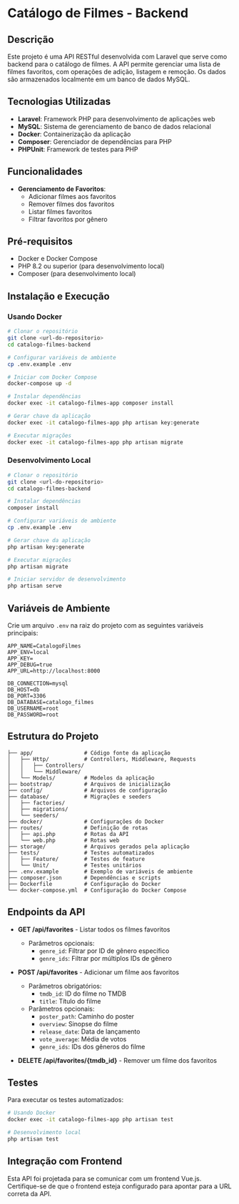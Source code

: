 # Catálogo de Filmes - Backend

## Descrição

Este projeto é uma API RESTful desenvolvida com Laravel que serve como backend para o catálogo de filmes. A API permite gerenciar uma lista de filmes favoritos, com operações de adição, listagem e remoção. Os dados são armazenados localmente em um banco de dados MySQL.

## Tecnologias Utilizadas

-   **Laravel**: Framework PHP para desenvolvimento de aplicações web
-   **MySQL**: Sistema de gerenciamento de banco de dados relacional
-   **Docker**: Containerização da aplicação
-   **Composer**: Gerenciador de dependências para PHP
-   **PHPUnit**: Framework de testes para PHP

## Funcionalidades

-   **Gerenciamento de Favoritos**:
    -   Adicionar filmes aos favoritos
    -   Remover filmes dos favoritos
    -   Listar filmes favoritos
    -   Filtrar favoritos por gênero

## Pré-requisitos

-   Docker e Docker Compose
-   PHP 8.2 ou superior (para desenvolvimento local)
-   Composer (para desenvolvimento local)

## Instalação e Execução

### Usando Docker

```bash
# Clonar o repositório
git clone <url-do-repositorio>
cd catalogo-filmes-backend

# Configurar variáveis de ambiente
cp .env.example .env

# Iniciar com Docker Compose
docker-compose up -d

# Instalar dependências
docker exec -it catalogo-filmes-app composer install

# Gerar chave da aplicação
docker exec -it catalogo-filmes-app php artisan key:generate

# Executar migrações
docker exec -it catalogo-filmes-app php artisan migrate
```

### Desenvolvimento Local

```bash
# Clonar o repositório
git clone <url-do-repositorio>
cd catalogo-filmes-backend

# Instalar dependências
composer install

# Configurar variáveis de ambiente
cp .env.example .env

# Gerar chave da aplicação
php artisan key:generate

# Executar migrações
php artisan migrate

# Iniciar servidor de desenvolvimento
php artisan serve
```

## Variáveis de Ambiente

Crie um arquivo `.env` na raiz do projeto com as seguintes variáveis principais:

```
APP_NAME=CatalogoFilmes
APP_ENV=local
APP_KEY=
APP_DEBUG=true
APP_URL=http://localhost:8000

DB_CONNECTION=mysql
DB_HOST=db
DB_PORT=3306
DB_DATABASE=catalogo_filmes
DB_USERNAME=root
DB_PASSWORD=root
```

## Estrutura do Projeto

```
├── app/                # Código fonte da aplicação
│   ├── Http/           # Controllers, Middleware, Requests
│   │   ├── Controllers/
│   │   └── Middleware/
│   └── Models/         # Modelos da aplicação
├── bootstrap/          # Arquivos de inicialização
├── config/             # Arquivos de configuração
├── database/           # Migrações e seeders
│   ├── factories/
│   ├── migrations/
│   └── seeders/
├── docker/             # Configurações do Docker
├── routes/             # Definição de rotas
│   ├── api.php         # Rotas da API
│   └── web.php         # Rotas web
├── storage/            # Arquivos gerados pela aplicação
├── tests/              # Testes automatizados
│   ├── Feature/        # Testes de feature
│   └── Unit/           # Testes unitários
├── .env.example        # Exemplo de variáveis de ambiente
├── composer.json       # Dependências e scripts
├── Dockerfile          # Configuração do Docker
└── docker-compose.yml  # Configuração do Docker Compose
```

## Endpoints da API

-   **GET /api/favorites** - Listar todos os filmes favoritos

    -   Parâmetros opcionais:
        -   `genre_id`: Filtrar por ID de gênero específico
        -   `genre_ids`: Filtrar por múltiplos IDs de gênero

-   **POST /api/favorites** - Adicionar um filme aos favoritos

    -   Parâmetros obrigatórios:
        -   `tmdb_id`: ID do filme no TMDB
        -   `title`: Título do filme
    -   Parâmetros opcionais:
        -   `poster_path`: Caminho do poster
        -   `overview`: Sinopse do filme
        -   `release_date`: Data de lançamento
        -   `vote_average`: Média de votos
        -   `genre_ids`: IDs dos gêneros do filme

-   **DELETE /api/favorites/{tmdb_id}** - Remover um filme dos favoritos

## Testes

Para executar os testes automatizados:

```bash
# Usando Docker
docker exec -it catalogo-filmes-app php artisan test

# Desenvolvimento local
php artisan test
```

## Integração com Frontend

Esta API foi projetada para se comunicar com um frontend Vue.js. Certifique-se de que o frontend esteja configurado para apontar para a URL correta da API.
